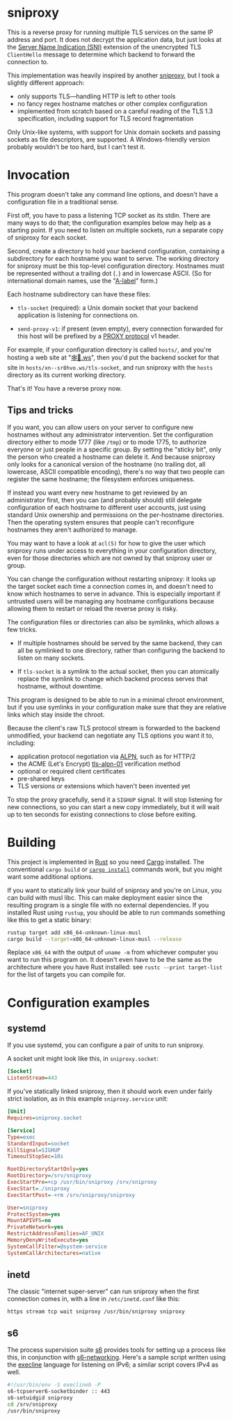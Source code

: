 # sniproxy

This is a reverse proxy for running multiple TLS services on the same IP
address and port. It does not decrypt the application data, but just
looks at the [Server Name Indication (SNI)][SNI] extension of the
unencrypted TLS `ClientHello` message to determine which backend to
forward the connection to.

[SNI]: https://en.wikipedia.org/wiki/Server_Name_Indication

This implementation was heavily inspired by another [sniproxy][], but I
took a slightly different approach:

[sniproxy]: https://github.com/dlundquist/sniproxy

- only supports TLS&mdash;handling HTTP is left to other tools
- no fancy regex hostname matches or other complex configuration
- implemented from scratch based on a careful reading of the TLS 1.3
  specification, including support for TLS record fragmentation

Only Unix-like systems, with support for Unix domain sockets and passing
sockets as file descriptors, are supported. A Windows-friendly version
probably wouldn't be too hard, but I can't test it.

# Invocation

This program doesn't take any command line options, and doesn't have a
configuration file in a traditional sense.

First off, you have to pass a listening TCP socket as its stdin. There
are many ways to do that; the configuration examples below may help as a
starting point. If you need to listen on multiple sockets, run a
separate copy of sniproxy for each socket.

Second, create a directory to hold your backend configuration,
containing a subdirectory for each hostname you want to serve. The
working directory for sniproxy must be this top-level configuration
directory. Hostnames must be represented without a trailing dot (`.`)
and in lowercase ASCII. (So for international domain names, use the
"[A-label][]" form.)

[A-label]: https://tools.ietf.org/html/rfc5890#section-2.3.2.1

Each hostname subdirectory can have these files:

- `tls-socket` (required): a Unix domain socket that your backend
  application is listening for connections on.

- `send-proxy-v1`: if present (even empty), every connection forwarded
  for this host will be prefixed by a [PROXY protocol][] v1 header.

[PROXY protocol]: https://www.haproxy.org/download/2.1/doc/proxy-protocol.txt

For example, if your configuration directory is called `hosts/`, and
you're hosting a web site at "[🕸💍.ws][webring]", then you'd put the
backend socket for that site in `hosts/xn--sr8hvo.ws/tls-socket`, and
run sniproxy with the `hosts` directory as its current working
directory.

[webring]: https://🕸💍.ws

That's it! You have a reverse proxy now.

## Tips and tricks

If you want, you can allow users on your server to configure new
hostnames without any administrator intervention. Set the configuration
directory either to mode 1777 (like `/tmp`) or to mode 1775, to
authorize everyone or just people in a specific group. By setting the
"sticky bit", only the person who created a hostname can delete it.
And because sniproxy only looks for a canonical version of the hostname
(no trailing dot, all lowercase, ASCII compatible encoding), there's no
way that two people can register the same hostname; the filesystem
enforces uniqueness.

If instead you want every new hostname to get reviewed by an
administrator first, then you can (and probably should) still delegate
configuration of each hostname to different user accounts, just using
standard Unix ownership and permissions on the per-hostname directories.
Then the operating system ensures that people can't reconfigure
hostnames they aren't authorized to manage.

You may want to have a look at `acl(5)` for how to give the user which
sniproxy runs under access to everything in your configuration
directory, even for those directories which are not owned by that
sniproxy user or group.

You can change the configuration without restarting sniproxy: it looks
up the target socket each time a connection comes in, and doesn't need
to know which hostnames to serve in advance. This is especially
important if untrusted users will be managing any hostname
configurations because allowing them to restart or reload the reverse
proxy is risky.

The configuration files or directories can also be symlinks, which
allows a few tricks.

- If multiple hostnames should be served by the same backend, they can
  all be symlinked to one directory, rather than configuring the backend
  to listen on many sockets.

- If `tls-socket` is a symlink to the actual socket, then you can
  atomically replace the symlink to change which backend process serves
  that hostname, without downtime.

This program is designed to be able to run in a minimal chroot
environment, but if you use symlinks in your configuration make sure
that they are relative links which stay inside the chroot.

Because the client's raw TLS protocol stream is forwarded to the backend
unmodified, your backend can negotiate any TLS options you want it to,
including:

- application protocol negotiation via [ALPN][], such as for HTTP/2
- the ACME (Let's Encrypt) [tls-alpn-01][] verification method
- optional or required client certificates
- pre-shared keys
- TLS versions or extensions which haven't been invented yet

[ALPN]: https://en.wikipedia.org/wiki/Application-Layer_Protocol_Negotiation
[tls-alpn-01]: https://tools.ietf.org/html/rfc8737

To stop the proxy gracefully, send it a `SIGHUP` signal. It will stop
listening for new connections, so you can start a new copy immediately,
but it will wait up to ten seconds for existing connections to close
before exiting.

# Building

This project is implemented in [Rust][] so you need [Cargo][] installed.
The conventional `cargo build` or [`cargo install`][install] commands
work, but you might want some additional options.

[Rust]: https://www.rust-lang.org/
[Cargo]: https://doc.rust-lang.org/cargo/getting-started/installation.html
[install]: https://doc.rust-lang.org/book/ch14-04-installing-binaries.html

If you want to statically link your build of sniproxy and you're on
Linux, you can build with musl libc. This can make deployment easier
since the resulting program is a single file with no external
dependencies. If you installed Rust using `rustup`, you should be able
to run commands something like this to get a static binary:

```sh
rustup target add x86_64-unknown-linux-musl
cargo build --target=x86_64-unknown-linux-musl --release
```

Replace `x86_64` with the output of `uname -m` from whichever computer you
want to run this program on. It doesn't even have to be the same as the
architecture where you have Rust installed: see `rustc --print
target-list` for the list of targets you can compile for.

# Configuration examples

## systemd

If you use systemd, you can configure a pair of units to run sniproxy.

A socket unit might look like this, in `sniproxy.socket`:

```ini
[Socket]
ListenStream=443
```

If you've statically linked sniproxy, then it should work even under
fairly strict isolation, as in this example `sniproxy.service` unit:

```ini
[Unit]
Requires=sniproxy.socket

[Service]
Type=exec
StandardInput=socket
KillSignal=SIGHUP
TimeoutStopSec=10s

RootDirectoryStartOnly=yes
RootDirectory=/srv/sniproxy
ExecStartPre=+cp /usr/bin/sniproxy /srv/sniproxy
ExecStart=./sniproxy
ExecStartPost=-+rm /srv/sniproxy/sniproxy

User=sniproxy
ProtectSystem=yes
MountAPIVFS=no
PrivateNetwork=yes
RestrictAddressFamilies=AF_UNIX
MemoryDenyWriteExecute=yes
SystemCallFilter=@system-service
SystemCallArchitectures=native
```

## inetd

The classic "internet super-server" can run sniproxy when the first
connection comes in, with a line in `/etc/inetd.conf` like this:

```
https stream tcp wait sniproxy /usr/bin/sniproxy sniproxy
```

## s6

The process supervision suite [s6][] provides tools for setting up a
process like this, in conjunction with [s6-networking][]. Here's a
sample script written using the [execline][] language for listening on
IPv6; a similar script covers IPv4 as well.

[s6]: http://skarnet.org/software/s6/
[s6-networking]: http://skarnet.org/software/s6-networking/
[execline]: http://skarnet.org/software/execline/

```sh
#!/usr/bin/env -S execlineb -P
s6-tcpserver6-socketbinder :: 443
s6-setuidgid sniproxy
cd /srv/sniproxy
/usr/bin/sniproxy
```
